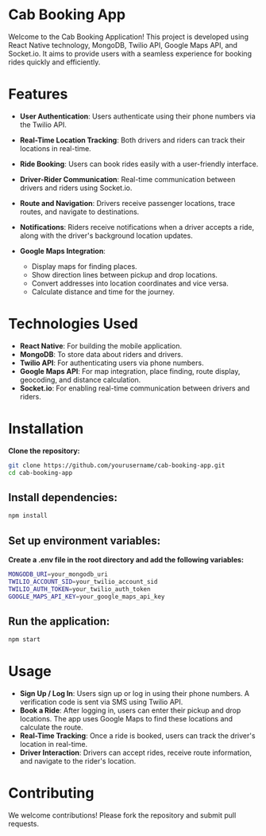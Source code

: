# Cab Booking App

Welcome to the Cab Booking Application! This project is developed using React Native technology, MongoDB, Twilio API, Google Maps API, and Socket.io. It aims to provide users with a seamless experience for booking rides quickly and efficiently.
# Features
* **User Authentication**: Users authenticate using their phone numbers via the Twilio API.
* **Real-Time Location Tracking**: Both drivers and riders can track their locations in real-time.
* **Ride Booking**: Users can book rides easily with a user-friendly interface.
* **Driver-Rider Communication**: Real-time communication between drivers and riders using Socket.io.
* **Route and Navigation**: Drivers receive passenger locations, trace routes, and navigate to destinations.
* **Notifications**: Riders receive notifications when a driver accepts a ride, along with the driver's background location updates.
* **Google Maps Integration**:

   * Display maps for finding places.
   * Show direction lines between pickup and drop locations.
   * Convert addresses into location coordinates and vice versa.
   * Calculate distance and time for the journey.
# Technologies Used
* **React Native**: For building the mobile application.
* **MongoDB**: To store data about riders and drivers.
* **Twilio API**: For authenticating users via phone numbers.
* **Google Maps API**: For map integration, place finding, route display, geocoding, and distance calculation.
* **Socket.io**: For enabling real-time communication between drivers and riders.

# Installation
**Clone the repository:**
```bash
git clone https://github.com/yourusername/cab-booking-app.git
cd cab-booking-app
```
## Install dependencies:
```bash
npm install
```
## Set up environment variables:
**Create a .env file in the root directory and add the following variables:**
```bash
MONGODB_URI=your_mongodb_uri
TWILIO_ACCOUNT_SID=your_twilio_account_sid
TWILIO_AUTH_TOKEN=your_twilio_auth_token
GOOGLE_MAPS_API_KEY=your_google_maps_api_key
```
## Run the application:
```bash
npm start
```
# Usage
* **Sign Up / Log In**: Users sign up or log in using their phone numbers. A verification code is sent via SMS using Twilio API.
* **Book a Ride**: After logging in, users can enter their pickup and drop locations. The app uses Google Maps to find these locations and calculate the route.
* **Real-Time Tracking**: Once a ride is booked, users can track the driver's location in real-time.
* **Driver Interaction**: Drivers can accept rides, receive route information, and navigate to the rider's location.
# Contributing
We welcome contributions! Please fork the repository and submit pull requests.
